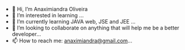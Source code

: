 - 👋 Hi, I’m Anaximiandra Oliveira
- 👀 I’m interested in learning ...
- 🌱 I’m currently learning JAVA web, JSE and JEE ...
- 💞️ I’m looking to collaborate on anything that will help me be a better developer...
- 📫 How to reach me:  anaximiandra@gmail.com...

<!---
AnaximiandraOliveira/AnaximiandraOliveira is a ✨ special ✨ repository because its `README.md` (this file) appears on your GitHub profile.
You can click the Preview link to take a look at your changes.
--->
